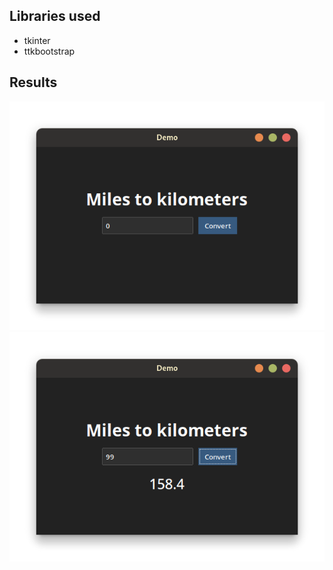 ## Libraries used
- tkinter
- ttkbootstrap

## Results
![Result 1](./result1.png)
![Result 2](./result2.png)
